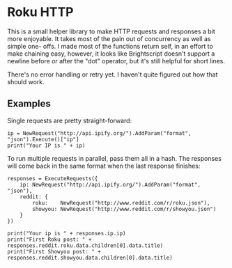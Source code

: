Roku HTTP
=========

This is a small helper library to make HTTP requests and responses a bit more
enjoyable. It takes most of the pain out of concurrency as well as simple one-
offs. I made most of the functions return self, in an effort to make chaining
easy, however, it looks like Brightscript doesn't support a newline before _or_
after the "dot" operator, but it's still helpful for short lines.

There's no error handling or retry yet. I haven't quite figured out how that
should work.

Examples
--------

Single requests are pretty straight-forward:

    ip = NewRequest("http://api.ipify.org/").AddParam("format", "json").Execute()["ip"]
    print("Your IP is " + ip)

To run multiple requests in parallel, pass them all in a hash. The responses will
come back in the same format when the last response finishes:

    responses = ExecuteRequests({
        ip: NewRequest("http://api.ipify.org/").AddParam("format", "json"),
        reddit: {
            roku:    NewRequest("http://www.reddit.com/r/roku.json"),
            showyou: NewRequest("http://www.reddit.com/r/showyou.json")
        }
    })

    print("Your ip is " + responses.ip.ip)
    print("First Roku post: " + responses.reddit.roku.data.children[0].data.title)
    print("First Showyou post: " + responses.reddit.showyou.data.children[0].data.title)